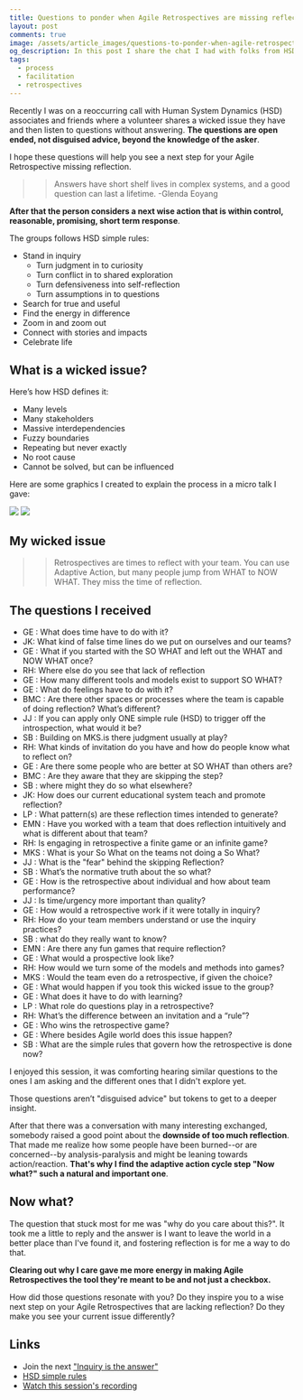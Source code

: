 ```yaml
---
title: Questions to ponder when Agile Retrospectives are missing reflection
layout: post
comments: true
image: /assets/article_images/questions-to-ponder-when-agile-retrospectives-are-missing-reflection/hero.jpg
og_description: In this post I share the chat I had with folks from HSD sharing my wicked issue of Agile Retrospectives missing out on reflection
tags:
  - process
  - facilitation
  - retrospectives
---
```


Recently I was on a reoccurring call with Human System Dynamics (HSD) associates and friends where a volunteer shares a wicked issue they have and then listen to questions without answering. **The questions are open ended, not disguised advice, beyond the knowledge of the asker**.

I hope these questions will help you see a next step for your Agile Retrospective missing reflection.

>> Answers have short shelf lives in complex systems, and a good question can last a lifetime.
>> -Glenda Eoyang

**After that the person considers a next wise action that is within control, reasonable, promising, short term response**.

The groups follows HSD simple rules:

* Stand in inquiry
  * Turn judgment in to curiosity
  * Turn conflict in to shared exploration
  * Turn defensiveness into self-reflection
  * Turn assumptions in to questions
* Search for true and useful
* Find the energy in difference
* Zoom in and zoom out
* Connect with stories and impacts
* Celebrate life

## What is a wicked issue?

Here’s how HSD defines it:

* Many levels
* Many stakeholders
* Massive interdependencies
* Fuzzy boundaries
* Repeating but never exactly
* No root cause
* Cannot be solved, but can be influenced

Here are some graphics I created to explain the process in a micro talk I gave:

<img src="{{ site.url }}/assets/article_images{{ page.url }}aa-3.jpg" />
<img src="{{ site.url }}/assets/article_images{{ page.url }}aa-4.jpg" />

## My wicked issue

>> Retrospectives are times to reflect with your team. You can use Adaptive Action, but many people jump from WHAT to NOW WHAT. They miss the time of reflection.

## The questions I received

* GE : What does time have to do with it?
* JK: What kind of false time lines do we put on ourselves and our teams?
* GE : What if you started with the SO WHAT and left out the WHAT and NOW WHAT once?
* RH: Where else do you see that lack of reflection
* GE : How many different tools and models exist to support SO WHAT?
* GE : What do feelings have to do with it?
* BMC : Are there other spaces or processes where the team is capable of doing reflection? What’s different?
* JJ : If you can apply only ONE simple rule (HSD) to trigger off the introspection, what would it be?
* SB : Building on MKS.is there judgment usually at play?
* RH: What kinds of invitation do you have and how do people know what to reflect on?
* GE : Are there some people who are better at SO WHAT than others are?
* BMC : Are they aware that they are skipping the step?
* SB : where  might they do so what elsewhere?
* JK: How does our current educational system teach and promote reflection?
* LP : What pattern(s) are these reflection times intended to generate?
* EMN : Have you worked with a team that does  reflection intuitively and what is different about that team?
* RH: Is engaging in retrospective a finite game or an infinite game?
* MKS : What is your So What on the teams not doing a So What?
* JJ : What is the "fear" behind the skipping Reflection?
* SB : What’s the normative truth about the so what?
* GE : How is the retrospective about individual and how about team performance?
* JJ : Is time/urgency more important than quality?
* GE : How would a retrospective work if it were totally in inquiry?
* RH: How do your team members understand or use the inquiry practices?
* SB : what do they really want to know?
* EMN : Are there any fun games that require reflection?  
* GE : What would a prospective look like?
* RH: How would we turn some of the models and methods into games?
* MKS : Would the team even do a retrospective, if given the choice?
* GE : What would happen if you took this wicked issue to the group?
* GE : What does it have to do with learning?
* LP : What role do questions play in a retrospective?
* RH: What’s the difference between an invitation and a “rule”?
* GE : Who wins the retrospective game?
* GE : Where besides Agile world does this issue happen?
* SB : What are the simple rules that govern how the retrospective is done now?

I enjoyed this session, it was comforting hearing similar questions to the ones I am asking and the different ones that I didn't explore yet.

Those questions aren’t "disguised advice" but tokens to get to a deeper insight.

After that there was a conversation with many interesting exchanged, somebody raised a good point about the **downside of too much reflection**. That made me realize how some people have been burned--or are concerned--by analysis-paralysis and might be leaning towards action/reaction. **That's why I find the adaptive action cycle step "Now what?" such a natural and important one**.

## Now what?

The question that stuck most for me was "why do you care about this?". It took me a little to reply and the answer is I want to leave the world in a better place than I've found it, and fostering reflection is for me a way to do that.

**Clearing out why I care gave me more energy in making Agile Retrospectives the tool they're meant to be and not just a checkbox.**

How did those questions resonate with you? Do they inspire you to a wise next step on your Agile Retrospectives that are lacking reflection? Do they make you see your current issue differently?

## Links

* Join the next ["Inquiry is the answer"](https://www.hsdinstitute.org/learning-opportunities/adaptive-action-labs/inquiry-is-the-answer-covid-19.html)
* [HSD simple rules](https://www.hsdinstitute.org/about-hsd-institute/simple-rules.html)
* [Watch this session's recording](https://vimeo.com/468635936)
